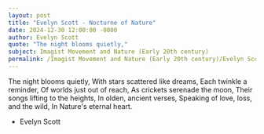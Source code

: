 ```yaml
---
layout: post
title: "Evelyn Scott - Nocturne of Nature"
date: 2024-12-30 12:00:00 -0000
author: Evelyn Scott
quote: "The night blooms quietly,"
subject: Imagist Movement and Nature (Early 20th century)
permalink: /Imagist Movement and Nature (Early 20th century)/Evelyn Scott/Evelyn Scott - Nocturne of Nature
---
```


The night blooms quietly,
With stars scattered like dreams,
Each twinkle a reminder,
Of worlds just out of reach,
As crickets serenade the moon,
Their songs lifting to the heights,
In olden, ancient verses,
Speaking of love, loss, and the wild,
In Nature's eternal heart.

- Evelyn Scott
